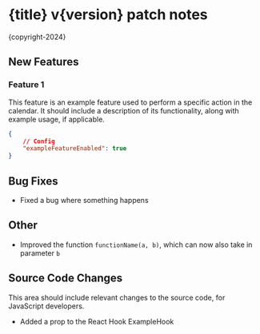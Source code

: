<!-- THIS FILE SHOULD BE COPIED AND RENAMED TO E.G "1.0.0.md" FOR THE CURRENT VERSION -->
<!-- ENSURE THAT PLACEHOLDER CONTENT IS REMOVED BEFORE DISTRIBUTION -->
<!-- TEXT WRAPPED IN CURLY BRACKETS WILL AUTOMATICALLY BE PARSED, DO NOT REPLACE THESE -->
<!-- MARKDOWN COMMENTS PLACED IN SINGLE LINES WILL BE REMOVED -->

# {title} v{version} patch notes
{copyright-2024}
<!-- REPLACE 2024 WITH THE CURRENT YEAR OF THE PATCH NOTE -->

## New Features
### Feature 1
This feature is an example feature used to perform a specific action in the calendar.
It should include a description of its functionality, along with example usage, if applicable.

```json
{
    // Config
    "exampleFeatureEnabled": true
}
```

## Bug Fixes
- Fixed a bug where something happens

## Other
- Improved the function `functionName(a, b)`, which can now also take in parameter `b`

<!-- CONTENT WRAPPED WITH SINGLE LINE COMMENTS [JSONLY START] AND [JSONLY END] WILL ONLY BE INCLUDED IN SOURCE CODE NOTES -->
<!-- ENSURE THAT THERE'S AN EQUAL AMOUNT OF START AND END TOKENS, OR THE DISTRIBUTE SCRIPT WILL ERROR -->
<!-- [JSONLY START] -->
## Source Code Changes
This area should include relevant changes to the source code, for JavaScript developers.

- Added a prop to the React Hook ExampleHook
<!-- [JSONLY END] -->